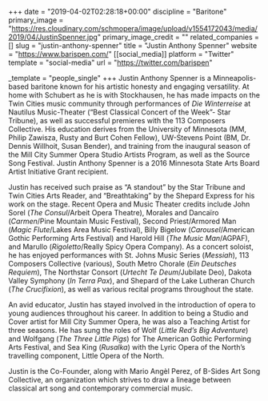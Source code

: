 +++
date = "2019-04-02T02:28:18+00:00"
discipline = "Baritone"
primary_image = "https://res.cloudinary.com/schmopera/image/upload/v1554172043/media/2019/04/JustinSpenner.jpg"
primary_image_credit = ""
related_companies = []
slug = "justin-anthony-spenner"
title = "Justin Anthony Spenner"
website = "https://www.barispen.com/"
[[social_media]]
platform = "Twitter"
template = "social-media"
url = "https://twitter.com/barispen"

_template = "people_single"
+++
Justin Anthony Spenner is a Minneapolis-based baritone known for his artistic honesty and engaging versatility.  At home with Schubert as he is with Stockhausen, he has made impacts on the Twin Cities music community through performances of _Die Winterreise_ at Nautilus Music-Theater (“Best Classical Concert of the Week”- Star Tribune), as well as successful premieres with the 113 Composers Collective.  His education derives from the University of Minnesota (MM, Philip Zawisza, Rusty and Burt Cohen Fellow), UW-Stevens Point (BM, Dr. Dennis Willhoit, Susan Bender), and training from the inaugural season of the Mill City Summer Opera Studio Artists Program, as well as the Source Song Festival.  Justin Anthony Spenner is a 2016 Minnesota State Arts Board Artist Initiative Grant recipient. 

Justin has received such praise as “A standout” by the Star Tribune and Twin Cities Arts Reader, and “Breathtaking” by the Shepard Express for his work on the stage. Recent Opera and Music Theater credits include John Sorel (_The Consul_/Arbeit Opera Theatre), Morales and Dancaïro (_Carmen_/Pine Mountain Music Festival), Second Priest/Armored Man (_Magic Flute_/Lakes Area Music Festival), Billy Bigelow (_Carousel_/American Gothic Performing Arts Festival) and Harold Hill (_The Music Man_/AGPAF), and Marullo (_Rigoletto_/Really Spicy Opera Company).  As a concert soloist, he has enjoyed performances with St. Johns Music Series (_Messiah_), 113 Composers Collective (various), South Metro Chorale (_Ein Deutsches Requiem_), The Northstar Consort (_Urtecht Te Deum_/Jubilate Deo), Dakota Valley Symphony (_In Terra Pax_), and Shepard of the Lake Lutheran Church (_The Crucifixion_), as well as various recital programs throughout the state.   

An avid educator, Justin has stayed involved in the introduction of opera to young audiences throughout his career.  In addition to being a Studio and Cover artist for Mill City Summer Opera, he was also a Teaching Artist for three seasons.  He has sung the roles of Wolf (_Little Red’s Big Adventure_) and Wolfgang (_The Three Little Pigs_) for The American Gothic Performing Arts Festival, and Sea King (_Rusalka_) with the Lyric Opera of the North’s travelling component, Little Opera of the North.

Justin is the Co-Founder, along with Mario Angèl Perez, of B-Sides Art Song Collective, an organization which strives to draw a lineage between classical art song and contemporary commercial music.